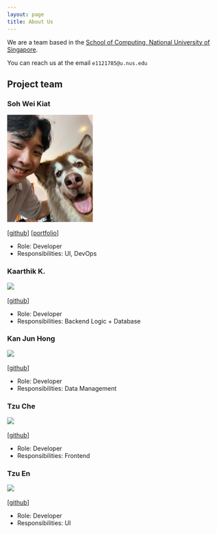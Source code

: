 ```yaml
---
layout: page
title: About Us
---
```


We are a team based in the [School of Computing, National University of Singapore](https://www.comp.nus.edu.sg).

You can reach us at the email `e1121785@u.nus.edu`

## Project team

### Soh Wei Kiat

<img src="images/weikiat.jpg" width="200px">

[[github](https://github.com/jovensoh)]
[[portfolio](http://jovensoh.github.io)]

* Role: Developer
* Responsibilities: UI, DevOps

### Kaarthik K.

<img src="images/johndoe.png" width="200px">

[[github](http://github.com/keerthigkaarthik)]

* Role: Developer
* Responsibilities: Backend Logic + Database

### Kan Jun Hong

<img src="images/johndoe.png" width="200px">

[[github](http://github.com/Fluffykan)]

* Role: Developer
* Responsibilities: Data Management

### Tzu Che

<img src="images/johndoe.png" width="200px">

[[github](http://github.com/ttzuche)]

* Role: Developer
* Responsibilities: Frontend

### Tzu En

<img src="images/johndoe.png" width="200px">

[[github](http://github.com/tzuennn)]

* Role: Developer
* Responsibilities: UI
